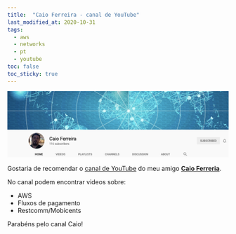 ```yaml
---
title:  "Caio Ferreira - canal de YouTube"
last_modified_at: 2020-10-31
tags:
  - aws
  - networks
  - pt
  - youtube
toc: false
toc_sticky: true
---
```


[![](/assets/images/posts/2020-10-31-caio-youtube.png)](https://www.youtube.com/channel/UCbDgBA7vpWsB7AwiPPmhfXA/videos)

Gostaria de recomendar o [canal de YouTube](https://www.youtube.com/channel/UCbDgBA7vpWsB7AwiPPmhfXA/videos) do meu amigo [**Caio Ferreria**](https://www.linkedin.com/in/caiocf/).

No canal podem encontrar videos sobre:
 - AWS
 - Fluxos de pagamento
 - Restcomm/Mobicents

Parabéns pelo canal Caio!

